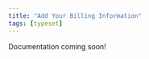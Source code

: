 ```yaml
---
title: "Add Your Billing Information"
tags: [typeset]
---
```

 
<html><body><section data-type="chapter" class="hsecchapter" data-hederis-type="hsecchapter" id="billing-info" data-pi-attrs="id: billing-info; data-tags: typeset;" role="doc-chapter" data-tags="typeset" data-author-name=" " data-book-title=" " title="Add Your Billing Information"><p data-hederis-type="hblkp" class="hblkp" id="pvOs3NXat">Documentation coming soon!</p></section></body></html>
